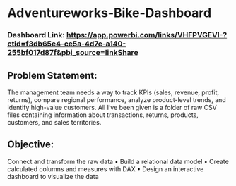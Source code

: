 # Adventureworks-Bike-Dashboard
### Dashboard Link: https://app.powerbi.com/links/VHFPVGEVI-?ctid=f3db65e4-ce5a-4d7e-a140-255bf017d87f&pbi_source=linkShare
## Problem Statement: 
The management team needs a way to track KPIs (sales, revenue, profit, returns), compare regional performance, analyze product-level trends, and identify high-value customers. All I’ve been given is a folder of raw CSV files containing information about transactions, returns, products, customers, and sales territories.
## Objective:
Connect and transform the raw data
• Build a relational data model
• Create calculated columns and measures with DAX
• Design an interactive dashboard to visualize the data
